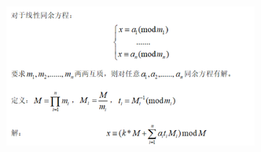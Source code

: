 ![](https://github.com/tangshisong/algorithm/blob/master/%E6%95%B0%E8%AE%BA/pic/QQ%E6%88%AA%E5%9B%BE20200412134312.png)
